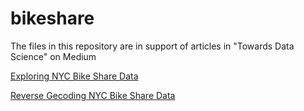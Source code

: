 # bikeshare

The files in this repository are in support of articles in "Towards Data Science" on Medium<br>

[Exploring NYC Bike Share Data](https://towardsdatascience.com/exploring-bike-share-data-3e3b2f28760c)

[Reverse Gecoding NYC Bike Share Data](https://towardsdatascience.com/reverse-geocoding-with-nyc-bike-share-data-cdef427987f8)

